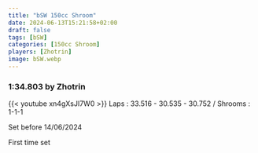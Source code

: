 ```yaml
---
title: "bSW 150cc Shroom"
date: 2024-06-13T15:21:58+02:00
draft: false
tags: [bSW]
categories: [150cc Shroom]
players: [Zhotrin]
image: bSW.webp
---
```

### 1:34.803 by Zhotrin

{{< youtube xn4gXsJI7W0 >}}
Laps : 33.516 - 30.535 - 30.752 /
Shrooms : 1-1-1

Set before 14/06/2024

First time set